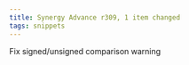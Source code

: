 ```yaml
---
title: Synergy Advance r309, 1 item changed
tags: snippets
---
```


Fix signed/unsigned comparison warning
